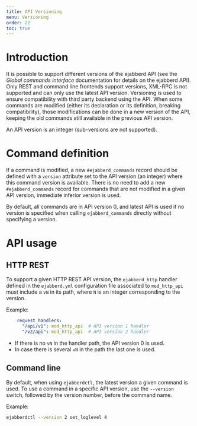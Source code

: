 ```yaml
---
title: API Versioning
menu: Versioning
order: 22
toc: true
---
```


# Introduction

It is possible to support different versions of the ejabberd API (see
the *Global commands interface* documentation for details on the
ejabberd API).  Only REST and command line frontends support versions,
XML-RPC is not supported and can only use the latest API
version. Versioning is used to ensure compatibility with third party
backend using the API. When some commands are modified (either its
declaration or its definition, breaking compatibility), those
modifications can be done in a new version of the API, keeping the old
commands still available in the previous API version.

An API version is an integer (sub-versions are not supported).

# Command definition

If a command is modified, a new `#ejabberd_commands` record should be
defined with a `version` attribute set to the API version (an integer)
where this command version is available. There is no need to
add a new `#ejabberd_commands` record for commands that are not modified
in a given API version, immediate inferior version is used.

By default, all commands are in API version 0, and latest API is used
if no version is specified when calling `ejabberd_commands` directly
without specifying a version.

# API usage

## HTTP REST

To support a given HTTP REST API version, the `ejabberd_http` handler
defined in the `ejabberd.yml` configuration file associated to
`mod_http_api` must include a `vN` in its path, where `N` is an
integer corresponding to the version.

Example:

``` yaml
    request_handlers:
      "/api/v1": mod_http_api  # API version 1 handler
      "/v2/api": mod_http_api  # API version 2 handler
```
	  
- If there is no `vN` in the handler path, the API version 0 is used.
- In case there is several `vN` in the path the last one is used.

## Command line

By default, when using `ejabberdctl`, the latest version a given
command is used.  To use a command in a specific API version, use the
`--version` switch, followed by the version number, before the command
name.

Example:

``` bash
ejabberdctl --version 2 set_loglevel 4
```
